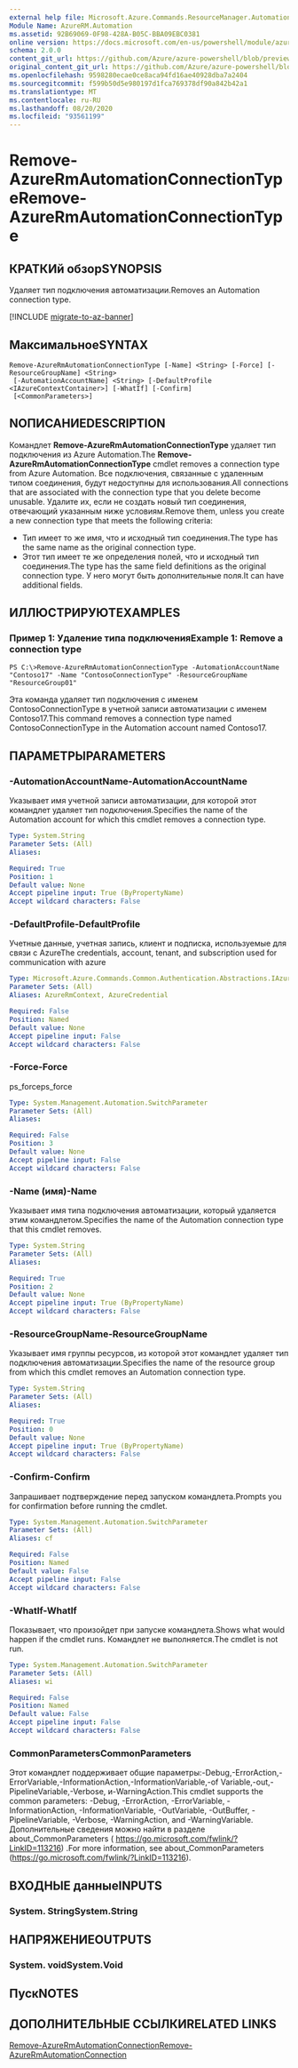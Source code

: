 ```yaml
---
external help file: Microsoft.Azure.Commands.ResourceManager.Automation.dll-Help.xml
Module Name: AzureRM.Automation
ms.assetid: 92B69069-0F98-428A-B05C-BBA09EBC0381
online version: https://docs.microsoft.com/en-us/powershell/module/azurerm.automation/remove-azurermautomationconnectiontype
schema: 2.0.0
content_git_url: https://github.com/Azure/azure-powershell/blob/preview/src/ResourceManager/Automation/Commands.Automation/help/Remove-AzureRmAutomationConnectionType.md
original_content_git_url: https://github.com/Azure/azure-powershell/blob/preview/src/ResourceManager/Automation/Commands.Automation/help/Remove-AzureRmAutomationConnectionType.md
ms.openlocfilehash: 9598280ecae0ce8aca94fd16ae40928dba7a2404
ms.sourcegitcommit: f599b50d5e980197d1fca769378df90a842b42a1
ms.translationtype: MT
ms.contentlocale: ru-RU
ms.lasthandoff: 08/20/2020
ms.locfileid: "93561199"
---
```

# <span data-ttu-id="6d8b6-101">Remove-AzureRmAutomationConnectionType</span><span class="sxs-lookup"><span data-stu-id="6d8b6-101">Remove-AzureRmAutomationConnectionType</span></span>

## <span data-ttu-id="6d8b6-102">КРАТКИй обзор</span><span class="sxs-lookup"><span data-stu-id="6d8b6-102">SYNOPSIS</span></span>
<span data-ttu-id="6d8b6-103">Удаляет тип подключения автоматизации.</span><span class="sxs-lookup"><span data-stu-id="6d8b6-103">Removes an Automation connection type.</span></span>

[!INCLUDE [migrate-to-az-banner](../../includes/migrate-to-az-banner.md)]

## <span data-ttu-id="6d8b6-104">Максимальное</span><span class="sxs-lookup"><span data-stu-id="6d8b6-104">SYNTAX</span></span>

```
Remove-AzureRmAutomationConnectionType [-Name] <String> [-Force] [-ResourceGroupName] <String>
 [-AutomationAccountName] <String> [-DefaultProfile <IAzureContextContainer>] [-WhatIf] [-Confirm]
 [<CommonParameters>]
```

## <span data-ttu-id="6d8b6-105">NОПИСАНИЕ</span><span class="sxs-lookup"><span data-stu-id="6d8b6-105">DESCRIPTION</span></span>
<span data-ttu-id="6d8b6-106">Командлет **Remove-AzureRmAutomationConnectionType** удаляет тип подключения из Azure Automation.</span><span class="sxs-lookup"><span data-stu-id="6d8b6-106">The **Remove-AzureRmAutomationConnectionType** cmdlet removes a connection type from Azure Automation.</span></span>
<span data-ttu-id="6d8b6-107">Все подключения, связанные с удаленным типом соединения, будут недоступны для использования.</span><span class="sxs-lookup"><span data-stu-id="6d8b6-107">All connections that are associated with the connection type that you delete become unusable.</span></span>
<span data-ttu-id="6d8b6-108">Удалите их, если не создать новый тип соединения, отвечающий указанным ниже условиям.</span><span class="sxs-lookup"><span data-stu-id="6d8b6-108">Remove them, unless you create a new connection type that meets the following criteria:</span></span> 
- <span data-ttu-id="6d8b6-109">Тип имеет то же имя, что и исходный тип соединения.</span><span class="sxs-lookup"><span data-stu-id="6d8b6-109">The type has the same name as the original connection type.</span></span> 
- <span data-ttu-id="6d8b6-110">Этот тип имеет те же определения полей, что и исходный тип соединения.</span><span class="sxs-lookup"><span data-stu-id="6d8b6-110">The type has the same field definitions as the original connection type.</span></span>
<span data-ttu-id="6d8b6-111">У него могут быть дополнительные поля.</span><span class="sxs-lookup"><span data-stu-id="6d8b6-111">It can have additional fields.</span></span>

## <span data-ttu-id="6d8b6-112">ИЛЛЮСТРИРУЮТ</span><span class="sxs-lookup"><span data-stu-id="6d8b6-112">EXAMPLES</span></span>

### <span data-ttu-id="6d8b6-113">Пример 1: Удаление типа подключения</span><span class="sxs-lookup"><span data-stu-id="6d8b6-113">Example 1: Remove a connection type</span></span>
```
PS C:\>Remove-AzureRmAutomationConnectionType -AutomationAccountName "Contoso17" -Name "ContosoConnectionType" -ResourceGroupName "ResourceGroup01"
```

<span data-ttu-id="6d8b6-114">Эта команда удаляет тип подключения с именем ContosoConnectionType в учетной записи автоматизации с именем Contoso17.</span><span class="sxs-lookup"><span data-stu-id="6d8b6-114">This command removes a connection type named ContosoConnectionType in the Automation account named Contoso17.</span></span>

## <span data-ttu-id="6d8b6-115">ПАРАМЕТРЫ</span><span class="sxs-lookup"><span data-stu-id="6d8b6-115">PARAMETERS</span></span>

### <span data-ttu-id="6d8b6-116">-AutomationAccountName</span><span class="sxs-lookup"><span data-stu-id="6d8b6-116">-AutomationAccountName</span></span>
<span data-ttu-id="6d8b6-117">Указывает имя учетной записи автоматизации, для которой этот командлет удаляет тип подключения.</span><span class="sxs-lookup"><span data-stu-id="6d8b6-117">Specifies the name of the Automation account for which this cmdlet removes a connection type.</span></span>

```yaml
Type: System.String
Parameter Sets: (All)
Aliases:

Required: True
Position: 1
Default value: None
Accept pipeline input: True (ByPropertyName)
Accept wildcard characters: False
```

### <span data-ttu-id="6d8b6-118">-DefaultProfile</span><span class="sxs-lookup"><span data-stu-id="6d8b6-118">-DefaultProfile</span></span>
<span data-ttu-id="6d8b6-119">Учетные данные, учетная запись, клиент и подписка, используемые для связи с Azure</span><span class="sxs-lookup"><span data-stu-id="6d8b6-119">The credentials, account, tenant, and subscription used for communication with azure</span></span>

```yaml
Type: Microsoft.Azure.Commands.Common.Authentication.Abstractions.IAzureContextContainer
Parameter Sets: (All)
Aliases: AzureRmContext, AzureCredential

Required: False
Position: Named
Default value: None
Accept pipeline input: False
Accept wildcard characters: False
```

### <span data-ttu-id="6d8b6-120">-Force</span><span class="sxs-lookup"><span data-stu-id="6d8b6-120">-Force</span></span>
<span data-ttu-id="6d8b6-121">ps_force</span><span class="sxs-lookup"><span data-stu-id="6d8b6-121">ps_force</span></span>

```yaml
Type: System.Management.Automation.SwitchParameter
Parameter Sets: (All)
Aliases:

Required: False
Position: 3
Default value: None
Accept pipeline input: False
Accept wildcard characters: False
```

### <span data-ttu-id="6d8b6-122">-Name (имя)</span><span class="sxs-lookup"><span data-stu-id="6d8b6-122">-Name</span></span>
<span data-ttu-id="6d8b6-123">Указывает имя типа подключения автоматизации, который удаляется этим командлетом.</span><span class="sxs-lookup"><span data-stu-id="6d8b6-123">Specifies the name of the Automation connection type that this cmdlet removes.</span></span>

```yaml
Type: System.String
Parameter Sets: (All)
Aliases:

Required: True
Position: 2
Default value: None
Accept pipeline input: True (ByPropertyName)
Accept wildcard characters: False
```

### <span data-ttu-id="6d8b6-124">-ResourceGroupName</span><span class="sxs-lookup"><span data-stu-id="6d8b6-124">-ResourceGroupName</span></span>
<span data-ttu-id="6d8b6-125">Указывает имя группы ресурсов, из которой этот командлет удаляет тип подключения автоматизации.</span><span class="sxs-lookup"><span data-stu-id="6d8b6-125">Specifies the name of the resource group from which this cmdlet removes an Automation connection type.</span></span>

```yaml
Type: System.String
Parameter Sets: (All)
Aliases:

Required: True
Position: 0
Default value: None
Accept pipeline input: True (ByPropertyName)
Accept wildcard characters: False
```

### <span data-ttu-id="6d8b6-126">-Confirm</span><span class="sxs-lookup"><span data-stu-id="6d8b6-126">-Confirm</span></span>
<span data-ttu-id="6d8b6-127">Запрашивает подтверждение перед запуском командлета.</span><span class="sxs-lookup"><span data-stu-id="6d8b6-127">Prompts you for confirmation before running the cmdlet.</span></span>

```yaml
Type: System.Management.Automation.SwitchParameter
Parameter Sets: (All)
Aliases: cf

Required: False
Position: Named
Default value: False
Accept pipeline input: False
Accept wildcard characters: False
```

### <span data-ttu-id="6d8b6-128">-WhatIf</span><span class="sxs-lookup"><span data-stu-id="6d8b6-128">-WhatIf</span></span>
<span data-ttu-id="6d8b6-129">Показывает, что произойдет при запуске командлета.</span><span class="sxs-lookup"><span data-stu-id="6d8b6-129">Shows what would happen if the cmdlet runs.</span></span>
<span data-ttu-id="6d8b6-130">Командлет не выполняется.</span><span class="sxs-lookup"><span data-stu-id="6d8b6-130">The cmdlet is not run.</span></span>

```yaml
Type: System.Management.Automation.SwitchParameter
Parameter Sets: (All)
Aliases: wi

Required: False
Position: Named
Default value: False
Accept pipeline input: False
Accept wildcard characters: False
```

### <span data-ttu-id="6d8b6-131">CommonParameters</span><span class="sxs-lookup"><span data-stu-id="6d8b6-131">CommonParameters</span></span>
<span data-ttu-id="6d8b6-132">Этот командлет поддерживает общие параметры:-Debug,-ErrorAction,-ErrorVariable,-InformationAction,-InformationVariable,-of Variable,-out,-PipelineVariable,-Verbose, и-WarningAction.</span><span class="sxs-lookup"><span data-stu-id="6d8b6-132">This cmdlet supports the common parameters: -Debug, -ErrorAction, -ErrorVariable, -InformationAction, -InformationVariable, -OutVariable, -OutBuffer, -PipelineVariable, -Verbose, -WarningAction, and -WarningVariable.</span></span> <span data-ttu-id="6d8b6-133">Дополнительные сведения можно найти в разделе about_CommonParameters ( https://go.microsoft.com/fwlink/?LinkID=113216) .</span><span class="sxs-lookup"><span data-stu-id="6d8b6-133">For more information, see about_CommonParameters (https://go.microsoft.com/fwlink/?LinkID=113216).</span></span>

## <span data-ttu-id="6d8b6-134">ВХОДНЫЕ данные</span><span class="sxs-lookup"><span data-stu-id="6d8b6-134">INPUTS</span></span>

### <span data-ttu-id="6d8b6-135">System. String</span><span class="sxs-lookup"><span data-stu-id="6d8b6-135">System.String</span></span>

## <span data-ttu-id="6d8b6-136">НАПРЯЖЕНИЕ</span><span class="sxs-lookup"><span data-stu-id="6d8b6-136">OUTPUTS</span></span>

### <span data-ttu-id="6d8b6-137">System. void</span><span class="sxs-lookup"><span data-stu-id="6d8b6-137">System.Void</span></span>

## <span data-ttu-id="6d8b6-138">Пуск</span><span class="sxs-lookup"><span data-stu-id="6d8b6-138">NOTES</span></span>

## <span data-ttu-id="6d8b6-139">ДОПОЛНИТЕЛЬНЫЕ ССЫЛКИ</span><span class="sxs-lookup"><span data-stu-id="6d8b6-139">RELATED LINKS</span></span>

[<span data-ttu-id="6d8b6-140">Remove-AzureRmAutomationConnection</span><span class="sxs-lookup"><span data-stu-id="6d8b6-140">Remove-AzureRmAutomationConnection</span></span>](./Remove-AzureRMAutomationConnection.md)


